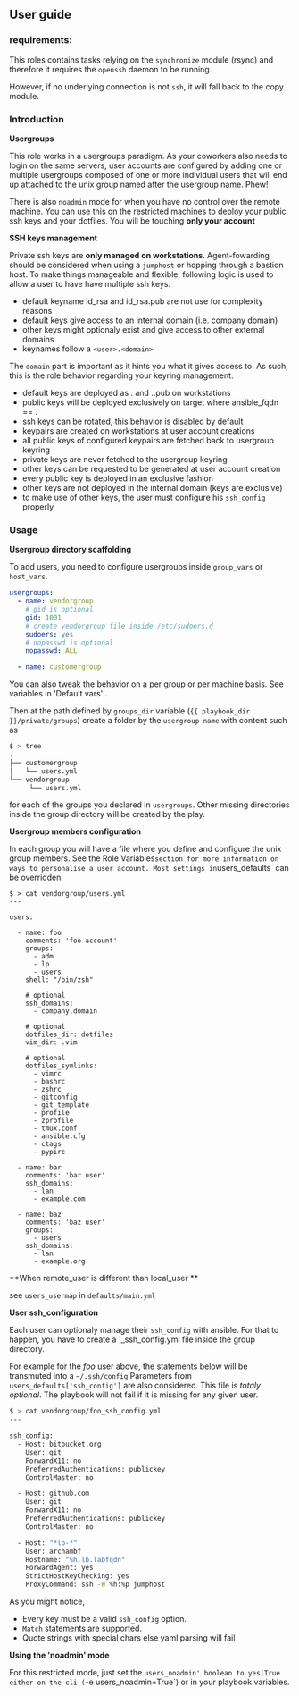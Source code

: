## User guide

### requirements:
  This roles contains tasks relying on the `synchronize` module (rsync) and
  therefore it requires the `openssh` daemon to be running.

  However, if no underlying connection is not `ssh`, it will fall back to the
  copy module.

### Introduction

**Usergroups**

This role works in a usergroups paradigm. As your coworkers also needs to
login on the same servers, user accounts are configured by adding one or
multiple usergroups composed of one or more individual users that will end up
attached to the unix group named after the usergroup name. Phew!

There is also `noadmin` mode for when you have no control over the remote
machine. You can use this on the restricted machines to deploy your public
ssh keys and your dotfiles. You will be touching **only your account**

**SSH keys management**

Private ssh keys are **only managed on workstations**. Agent-fowarding should be
considered when using a `jumphost` or hopping through a bastion host. To make
things manageable and flexible, following logic is used to allow a user to
have have multiple ssh keys.

  * default keyname id_rsa and id_rsa.pub are not use for complexity reasons
  * default keys give access to an internal domain (i.e. company domain)
  * other keys might optionaly exist and give access to other external domains
  * keynames follow a `<user>.<domain>`

The `domain` part is important as it hints you what it gives access to. As
such, this is the role behavior regarding your keyring management.

  * default keys are deployed as <user>.<domain> and <user>.<domain>.pub on workstations
  * public keys will be deployed exclusively on target where ansible_fqdn == <user>.<domain>
  * ssh keys can be rotated, this behavior is disabled by default
  * keypairs are created on workstations at user account creations
  * all public keys of configured keypairs are fetched back to usergroup keyring
  * private keys are never fetched to the usergroup keyring
  * other keys can be requested to be generated at user account creation
  * every public key is deployed in an exclusive fashion
  * other keys are not deployed in the internal domain (keys are exclusive)
  * to make use of other keys, the user must configure his `ssh_config` properly

### Usage

**Usergroup directory scaffolding**

To add users, you need to configure usergroups inside `group_vars` or `host_vars`.

```yaml
usergroups:
  - name: vendorgroup
    # gid is optional
    gid: 1001
    # create vendorgroup file inside /etc/sudoers.d
    sudoers: yes
    # nopasswd is optional
    nopasswd: ALL

  - name: customergroup
```

You can also tweak the behavior on a per group or per machine basis. See
variables in 'Default vars' .

Then at the path defined by `groups_dir` variable (`{{ playbook_dir }}/private/groups`)
create a folder by the `usergroup name` with content such as

```bash
$ > tree
.
├── customergroup
│   └── users.yml
└── vendorgroup
     └── users.yml
```

for each of the groups you declared in `usergroups`. Other missing
directories inside the group directory will be created by the play.

**Usergroup members configuration**

In each group you will have a file where you define and configure the unix
group members. See the Role Variables` section for more information on ways
to personalise a user account. Most settings in `users_defaults` can be
overridden.

```shell
$ > cat vendorgroup/users.yml
---

users:

  - name: foo
    comments: 'foo account'
    groups:
      - adm
      - lp
      - users
    shell: "/bin/zsh"

    # optional
    ssh_domains:
      - company.domain

    # optional
    dotfiles_dir: dotfiles
    vim_dir: .vim

    # optional
    dotfiles_symlinks:
      - vimrc
      - bashrc
      - zshrc
      - gitconfig
      - git_template
      - profile
      - zprofile
      - tmux.conf
      - ansible.cfg
      - ctags
      - pypirc

  - name: bar
    comments: 'bar user'
    ssh_domains:
      - lan
      - example.com

  - name: baz
    comments: 'baz user'
    groups:
      - users
    ssh_domains:
      - lan
      - example.org
```

**When remote_user is different than local_user **

see `users_usermap` in `defaults/main.yml`

**User ssh_configuration**

Each user can optionaly manage their `ssh_config` with ansible. For that to happen,
you have to create a `<username>_ssh_config.yml file inside the group directory.

For example for the *foo* user above, the statements below will be transmuted into a
`~/.ssh/config` Parameters from `users_defaults['ssh_config']` are also
considered. This file is *totaly optional*. The playbook will not fail if it
is missing for any given user.

```bash
$ > cat vendorgroup/foo_ssh_config.yml
---

ssh_config:
  - Host: bitbucket.org
    User: git
    ForwardX11: no
    PreferredAuthentications: publickey
    ControlMaster: no

  - Host: github.com
    User: git
    ForwardX11: no
    PreferredAuthentications: publickey
    ControlMaster: no

  - Host: "*lb-*"
    User: archambf
    Hostname: "%h.lb.labfqdn"
    ForwardAgent: yes
    StrictHostKeyChecking: yes
    ProxyCommand: ssh -W %h:%p jumphost
```

As you might notice,

* Every key must be a valid `ssh_config` option.
* `Match` statements are supported.
* Quote strings with special chars else yaml parsing will fail

**Using the 'noadmin' mode**

For this restricted mode, just set the `users_noadmin' boolean to yes|True
either on the cli (`-e users_noadmin=True`) or in your playbook variables.
